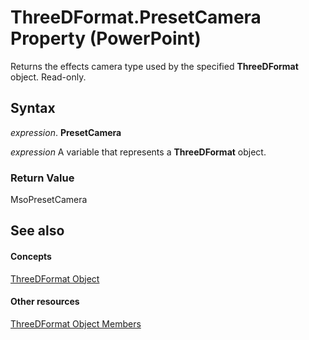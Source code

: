 
# ThreeDFormat.PresetCamera Property (PowerPoint)

Returns the effects camera type used by the specified  **ThreeDFormat** object. Read-only.


## Syntax

 _expression_. **PresetCamera**

 _expression_ A variable that represents a **ThreeDFormat** object.


### Return Value

MsoPresetCamera


## See also


#### Concepts


[ThreeDFormat Object](d6eb7b36-57df-727e-fc5b-50b8c4790c1c.md)
#### Other resources


[ThreeDFormat Object Members](8d24e2d8-6579-5a14-f403-aaa77b6ed0a6.md)

